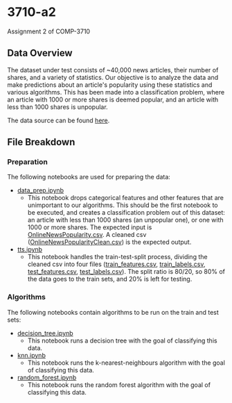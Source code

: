 # 3710-a2

Assignment 2 of COMP-3710

## Data Overview

The dataset under test consists of ~40,000 news articles, their number of shares, and a variety of statistics. Our objective is to analyze the data and make predictions about an article's popularity using these statistics and various algorithms. This has been made into a classification problem, where an article with 1000 or more shares is deemed popular, and an article with less than 1000 shares is unpopular.

The data source can be found [here](https://archive.ics.uci.edu/ml/datasets/online+news+popularity).

## File Breakdown

### Preparation

The following notebooks are used for preparing the data:

- [data_prep.ipynb](code/data_prep.ipynb)
  - This notebook drops categorical features and other features that are unimportant to our algorithms. This should be the first notebook to be executed, and creates a classification problem out of this dataset: an article with less than 1000 shares (an unpopular one), or one with 1000 or more shares. The expected input is [OnlineNewsPopularity.csv](code/data/OnlineNewsPopularity.csv). A cleaned csv ([OnlineNewsPopularityClean.csv](code/data/OnlineNewsPopularityClean.csv)) is the expected output.
- [tts.ipynb](tts.ipynb)
  - This notebook handles the train-test-split process, dividing the cleaned csv into four files ([train_features.csv](code/data/train_features.csv), [train_labels.csv](code/data/train_labels.csv), [test_features.csv](code/data/test_features.csv), [test_labels.csv](code/data/test_labels.csv)). The split ratio is 80/20, so 80% of the data goes to the train sets, and 20% is left for testing.

### Algorithms

The following notebooks contain algorithms to be run on the train and test sets:

- [decision_tree.ipynb](code/decision_tree.ipynb)
  - This notebook runs a decision tree with the goal of classifying this data.
- [knn.ipynb](code/knn.ipynb)
  - This notebook runs the k-nearest-neighbours algorithm with the goal of classifying this data.
- [random_forest.ipynb](code/random_forest.ipynb)
  - This notebook runs the random forest algorithm with the goal of classifying this data.
